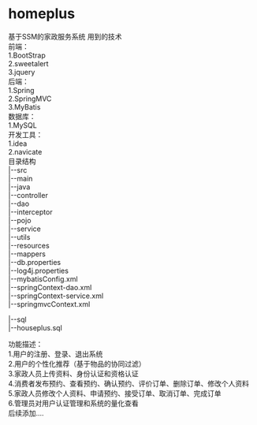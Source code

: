 # homeplus
基于SSM的家政服务系统
用到的技术  
    前端：  
        1.BootStrap  
        2.sweetalert  
        3.jquery  
    后端：  
        1.Spring  
        2.SpringMVC  
        3.MyBatis  
    数据库：  
        1.MySQL  
    开发工具：  
        1.idea  
        2.navicate  
目录结构  
|--src  
    |--main  
        |--java  
        |--controller  
        |--dao  
        |--interceptor  
        |--pojo  
        |--service  
        |--utils  
    |--resources  
        |--mappers  
        |--db.properties  
        |--log4j.properties  
        |--mybatisConfig.xml  
        |--springContext-dao.xml  
        |--springContext-service.xml  
        |--springmvcContext.xml  

|--sql  
    |--houseplus.sql  

功能描述：  
1.用户的注册、登录、退出系统  
2.用户的个性化推荐（基于物品的协同过滤）  
3.家政人员上传资料、身份认证和资格认证  
4.消费者发布预约、查看预约、确认预约、评价订单、删除订单、修改个人资料  
5.家政人员修改个人资料、申请预约、接受订单、取消订单、完成订单  
6.管理员对用户认证管理和系统的量化查看  
后续添加....  
